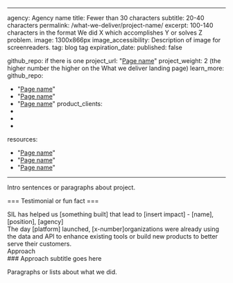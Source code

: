 <!-- project intros go in the _projects folder, with the following filename format: agency-project.md -->
---
agency: Agency name
title: Fewer than 30 characters
subtitle: 20-40 characters
permalink: /what-we-deliver/project-name/
excerpt: 100-140 characters in the format We did X which accomplishes Y or solves Z problem.
image: 1300x866px
image_accessibility: Description of image for screenreaders.
tag: blog tag
expiration_date:
published: false
<!-- Sidebar data -->
github_repo: if there is one
project_url: "[Page name](url)"
project_weight: 2 (the higher number the higher on the What we deliver landing page)
learn_more:
github_repo: 
- "[Page name](url)"
- "[Page name](url)"
- "[Page name](url)"
product_clients:
-
-
-
resources:
- "[Page name](url)"
- "[Page name](url)"
- "[Page name](url)"

---

Intro sentences or paragraphs about project.

=== Testimonial or fun fact ===
<div class="testimonial-blockquote">
  SIL has helped us [something built] that lead to [insert impact]
    <span>- [name], [position], [agency]</span>
</div>

<div class="funfact-blockquote">
	The day [platform] launched, [x-number]organizations were already using the data and API to enhance existing tools or build new products to better serve their customers.
</div>
<div class="small-caps">Approach</div>
### Approach subtitle goes here

Paragraphs or lists about what we did.
